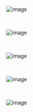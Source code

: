 ![image](https://github.com/paulaLopes2270/Comanda-F-cil/assets/82106630/8183456f-2fcc-4c59-bdd9-0af8a12aa7fc)

<br/>


![image](https://github.com/paulaLopes2270/Comanda-F-cil/assets/82106630/19cc413e-1cf8-4a2a-8f5d-ab7e2521cd1b)

<br/> 


![image](https://github.com/paulaLopes2270/Comanda-F-cil/assets/82106630/1034b4bc-7a43-4a74-b14b-c31de179bfd4)



<br/>

![image](https://github.com/paulaLopes2270/Comanda-F-cil/assets/82106630/83b9893a-5e06-4fa3-8039-3ef7f2ae29c9)



<br/> 

![image](https://github.com/paulaLopes2270/Comanda-F-cil/assets/82106630/a6c909ea-fd20-41ae-9ae9-cc66ffdeafd0)
